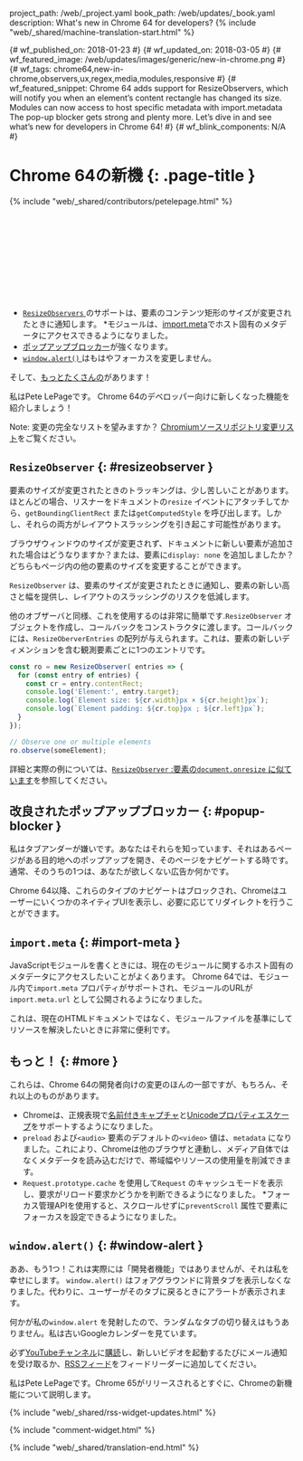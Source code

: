 project_path: /web/_project.yaml
book_path: /web/updates/_book.yaml
description: What's new in Chrome 64 for developers?
{% include "web/_shared/machine-translation-start.html" %}

{# wf_published_on: 2018-01-23 #}
{# wf_updated_on: 2018-03-05 #}
{# wf_featured_image: /web/updates/images/generic/new-in-chrome.png #}
{# wf_tags: chrome64,new-in-chrome,observers,ux,regex,media,modules,responsive #}
{# wf_featured_snippet: Chrome 64 adds support for ResizeObservers, which will notify you when an element’s content rectangle has changed its size. Modules can now access to host specific metadata with import.metadata The pop-up blocker gets strong and plenty more. Let’s dive in and see what’s new for developers in Chrome 64! #}
{# wf_blink_components: N/A #}

# Chrome 64の新機 {: .page-title }

{% include "web/_shared/contributors/petelepage.html" %}

<div class="clearfix"></div>

<div class="video-wrapper">
  <iframe class="devsite-embedded-youtube-video" data-video-id="y5sb-icqOyg"
          data-autohide="1" data-showinfo="0" frameborder="0" allowfullscreen>
  </iframe>
</div>

* [`ResizeObservers` ](#resizeobserver)のサポートは、要素のコンテンツ矩形のサイズが変更されたときに通知します。
*モジュールは、[import.meta](#import-meta)でホスト固有のメタデータにアクセスできるようになりました。
* [ポップアップブロッカー](#popup-blocker)が強くなります。
* [`window.alert()` ](#window-alert)はもはやフォーカスを変更しません。

そして、[もっとたくさんの](#more)があります！

私はPete LePageです。 Chrome 64のデベロッパー向けに新しくなった機能を紹介しましょう！

<div class="clearfix"></div>

Note: 変更の完全なリストを望みますか？ [Chromiumソースリポジトリ変更リスト](https://chromium.googlesource.com/chromium/src/+log/63.0.3239.84..64.0.3282.140)をご覧ください。

## `ResizeObserver` {: #resizeobserver }

要素のサイズが変更されたときのトラッキングは、少し苦しいことがあります。ほとんどの場合、リスナーをドキュメントの`resize` イベントにアタッチしてから、`getBoundingClientRect` または`getComputedStyle` を呼び出します。しかし、それらの両方がレイアウトスラッシングを引き起こす可能性があります。

ブラウザウィンドウのサイズが変更されず、ドキュメントに新しい要素が追加された場合はどうなりますか？または、要素に`display: none` を追加しましたか？どちらもページ内の他の要素のサイズを変更することができます。

`ResizeObserver` は、要素のサイズが変更されたときに通知し、要素の新しい高さと幅を提供し、レイアウトのスラッシングのリスクを低減します。

他のオブザーバと同様、これを使用するのは非常に簡単です.`ResizeObserver` オブジェクトを作成し、コールバックをコンストラクタに渡します。コールバックには、`ResizeOberverEntries` の配列が与えられます。これは、要素の新しいディメンションを含む観測要素ごとに1つのエントリです。

```js
const ro = new ResizeObserver( entries => {
  for (const entry of entries) {
    const cr = entry.contentRect;
    console.log('Element:', entry.target);
    console.log(`Element size: ${cr.width}px × ${cr.height}px`);
    console.log(`Element padding: ${cr.top}px ; ${cr.left}px`);
  }
});

// Observe one or multiple elements
ro.observe(someElement);
```

詳細と実際の例については、[`ResizeObserver` :要素の`document.onresize` に似ています](/web/updates/2016/10/resizeobserver)を参照してください。


## 改良されたポップアップブロッカー {: #popup-blocker }

私はタブアンダーが嫌いです。あなたはそれらを知っています、それはあるページがある目的地へのポップアップを開き、そのページをナビゲートする時です。通常、そのうちの1つは、あなたが欲しくない広告か何かです。

Chrome 64以降、これらのタイプのナビゲートはブロックされ、ChromeはユーザーにいくつかのネイティブUIを表示し、必要に応じてリダイレクトを行うことができます。


## `import.meta` {: #import-meta }

JavaScriptモジュールを書くときには、現在のモジュールに関するホスト固有のメタデータにアクセスしたいことがよくあります。 Chrome 64では、モジュール内で`import.meta` プロパティがサポートされ、モジュールのURLが`import.meta.url` として公開されるようになりました。

これは、現在のHTMLドキュメントではなく、モジュールファイルを基準にしてリソースを解決したいときに非常に便利です。


## もっと！ {: #more }

これらは、Chrome 64の開発者向けの変更のほんの一部ですが、もちろん、それ以上のものがあります。

* Chromeは、正規表現で[名前付きキャプチャ](/web/updates/2017/07/upcoming-regexp-features#named_captures)と[Unicodeプロパティエスケープ](/web/updates/2017/07/upcoming-regexp-features#unicode_property_escapes)をサポートするようになりました。
* `preload` および`<audio>` 要素のデフォルトの`<video>` 値は、`metadata` になりました。これにより、Chromeは他のブラウザと連動し、メディア自体ではなくメタデータを読み込むだけで、帯域幅やリソースの使用量を削減できます。
* `Request.prototype.cache` を使用して`Request` のキャッシュモードを表示し、要求がリロード要求かどうかを判断できるようになりました。
*フォーカス管理APIを使用すると、スクロールせずに`preventScroll` 属性で要素にフォーカスを設定できるようになりました。

## `window.alert()` {: #window-alert }

ああ、もう1つ！これは実際には「開発者機能」ではありませんが、それは私を幸せにします。 `window.alert()` はフォアグラウンドに背景タブを表示しなくなりました。代わりに、ユーザーがそのタブに戻るときにアラートが表示されます。

何かが私の`window.alert` を発射したので、ランダムなタブの切り替えはもうありません。私は古いGoogleカレンダーを見ています。


必ず[YouTubeチャンネル](https://goo.gl/6FP1a5)に[購読](https://www.youtube.com/user/ChromeDevelopers/)し、新しいビデオを起動するたびにメール通知を受け取るか、[RSSフィード](/web/shows/rss.xml)をフィードリーダーに追加してください。


私はPete LePageです。Chrome 65がリリースされるとすぐに、Chromeの新機能について説明します。

{% include "web/_shared/rss-widget-updates.html" %}

{% include "comment-widget.html" %}

{% include "web/_shared/translation-end.html" %}